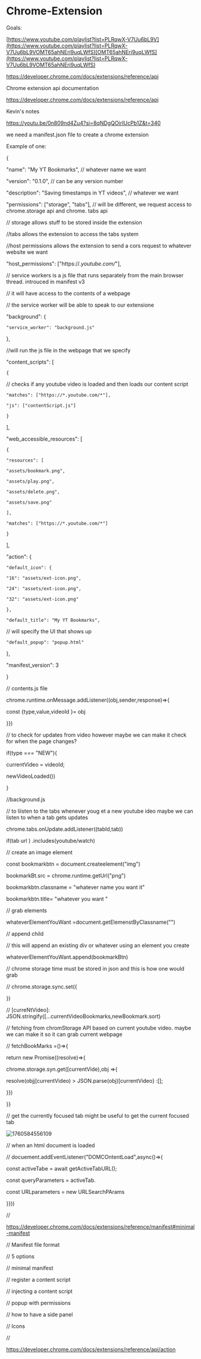
# Chrome-Extension

Goals:

[https://www.youtube.com/playlist?list=PLRqwX-V7Uu6bL9V](https://www.youtube.com/playlist?list=PLRqwX-V7Uu6bL9VOMT65ahNEri9uqLWfS)[OMT65ahNEri9uqLWfS](https://www.youtube.com/playlist?list=PLRqwX-V7Uu6bL9VOMT65ahNEri9uqLWfS)

https://developer.chrome.com/docs/extensions/reference/api

Chrome extension api documentation

https://developer.chrome.com/docs/extensions/reference/api

Kevin's notes

https://youtu.be/0n809nd4Zu4?si=8qNDgQOirIUcPb1Z&t=340

we need a manifest.json file to create a chrome extension

Example of one:

{

  "name": "My YT Bookmarks", // whatever name we want

  "version": "0.1.0", // can be any version number

  "description": "Saving timestamps in YT videos", // whatever we want

  "permissions": ["storage", "tabs"],  // will be different, we request access to chrome.storage api and chrome. tabs api

// storage allows stuff to be stored inside the extension

//tabs allows the extension to access the tabs system

//host permissions allows the extension to send a cors request to whatever website we want

  "host_permissions": ["https://*.youtube.com/*"],

// service workers is a js file that runs separately from the main browser thread. introuced in manifest v3

// it will have access to the contents of a webpage

// the service worker will be able to speak to our extensione

  "background": {

    "service_worker": "background.js"

  },

//will run the js file in the webpage that we specify

  "content_scripts": [

    {

// checks if any youtube video is loaded and then loads our content script

    "matches": ["https://*.youtube.com/*"],

    "js": ["contentScript.js"]

    }

  ],

  "web_accessible_resources": [

    {

    "resources": [

    "assets/bookmark.png",

    "assets/play.png",

    "assets/delete.png",

    "assets/save.png"

    ],

    "matches": ["https://*.youtube.com/*"]

    }

  ],

  "action": {

    "default_icon": {

    "16": "assets/ext-icon.png",

    "24": "assets/ext-icon.png",

    "32": "assets/ext-icon.png"

    },

    "default_title": "My YT Bookmarks",

// will specify the UI that shows up

    "default_popup": "popup.html"

  },

  "manifest_version": 3

}

// contents.js file

chrome.runtime.onMessage.addListener((obj,sender,response)=>{

const {type,value,videoId }= obj

}})

// to check for updates from video however maybe we can make it check for when the page changes?

if(type === "NEW"){

currentVideo = videoId;

newVideoLoaded())

}

//background.js

// to liisten to the tabs whenever youg et a new youtube ideo maybe we can listen to when a tab gets updates

chrome.tabs.onUpdate.addListener((tabId,tab))

if(tab url  ) .includes(youtube/watch)

// create an image element

const bookmarkbtn = document.createelement("img")

bookmarkBt.src = chrome.runtime.getUrl("png")

bookmarkbtn.classname = "whatever name you want it"

bookmarkbtn.title= "whatever you want "

// grab elements

whateverElementYouWant =document.getElemenstByClassname("")

// append child

// this will append an existing div or whatever using an element you create

 whateverElementYouWant.append(bookmarkBtn)

// chrome storage time must be stored in json and this is how one would grab

// chrome.storage.sync.set({

})

// [curreNtVideo]:  JSON.stringify([...currentVideoBookmarks,newBookmark.sort)

// fetching from chromStorage API based on current youtube video. maybe we can make it so it can grab current webpage

// fetchBookMarks =()=>{

return new Promise((resolve)=>{

chrome.storage.syn.get([currentVide),obj =>{

resolve(objj[currentVideo) > JSON.parse(obj)[currentVideo} :[];

}})

}}

// get the currently focused tab might be useful to get the current focused tab

![1760584556109](image/README/1760584556109.png)

// when an html document is loaded

// docuement.addEventListener("DOMCOntentLoad",async()=>{

const activeTabe  = await getActiveTabURL();

const queryParameters = activeTab.

const URLparameters = new URLSearchPArams

}}))

//

https://developer.chrome.com/docs/extensions/reference/manifest#minimal-manifest

// Manifest file format

// 5 options

// minimal manifest

// register a content script

// injecting a content script

// popup with permissions

// how to have a side panel

// Icons

//

https://developer.chrome.com/docs/extensions/reference/api/action
